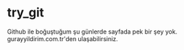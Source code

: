 try_git
=======
Github ile boğuştuğum şu günlerde sayfada pek bir şey yok. gurayyildirim.com.tr'den ulaşabilirsiniz.  
